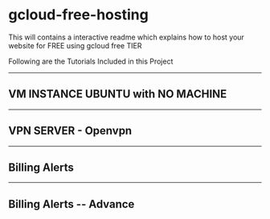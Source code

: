 # gcloud-free-hosting
This will contains a interactive readme which explains how to host your website for FREE using gcloud free TIER

Following are the Tutorials Included in this Project

----------------------------------
VM INSTANCE UBUNTU with NO MACHINE
----------------------------------

------------------------------
VPN SERVER - Openvpn
------------------------------

------------------------------
Billing Alerts
------------------------------

------------------------------
Billing Alerts -- Advance
------------------------------
